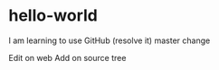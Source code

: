 # hello-world

I am learning to use GitHub (resolve it)
master change

Edit on web
Add on source tree
